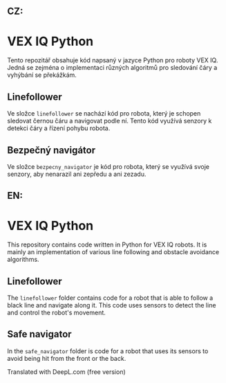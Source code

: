 ## CZ:
# VEX IQ Python

Tento repozitář obsahuje kód napsaný v jazyce Python pro roboty VEX IQ. Jedná se zejména o implementaci různých algoritmů pro sledování čáry a vyhýbání se překážkám.

## Linefollower

Ve složce `linefollower` se nachází kód pro robota, který je schopen sledovat černou čáru a navigovat podle ní. Tento kód využívá senzory k detekci čáry a řízení pohybu robota.

## Bezpečný navigátor

Ve složce `bezpecny_navigator` je kód pro robota, který se využívá svoje senzory, aby nenarazil ani zepředu a ani zezadu.


## EN:
# VEX IQ Python

This repository contains code written in Python for VEX IQ robots. It is mainly an implementation of various line following and obstacle avoidance algorithms.

## Linefollower

The `linefollower` folder contains code for a robot that is able to follow a black line and navigate along it. This code uses sensors to detect the line and control the robot's movement.

## Safe navigator

In the `safe_navigator` folder is code for a robot that uses its sensors to avoid being hit from the front or the back.


Translated with DeepL.com (free version)
